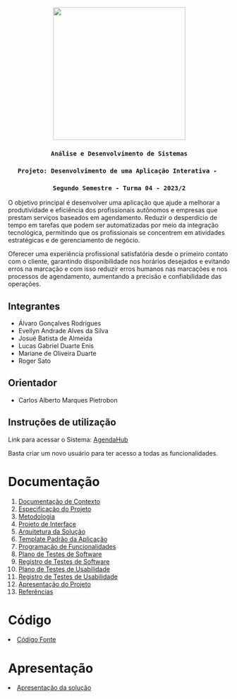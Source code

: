 
<div align="center">
    <img src="https://github.com/ICEI-PUC-Minas-PMV-ADS/AGENDAHUB/assets/125372940/b17ffe49-be13-454b-ba12-b61c12240598" width="300" height="300">
</div>
<div align="center">

### `Análise e Desenvolvimento de Sistemas` 

### `Projeto: Desenvolvimento de uma Aplicação Interativa - `

### `Segundo Semestre - Turma 04 - 2023/2`
</div>



O objetivo principal é desenvolver uma aplicação que ajude a melhorar a produtividade e eficiência dos profissionais autônomos e empresas que prestam serviços baseados em agendamento. Reduzir o desperdício de tempo em tarefas que podem ser automatizadas por meio da integração tecnológica, permitindo que os profissionais se concentrem em atividades estratégicas e de gerenciamento de negócio. 

Oferecer uma experiência profissional satisfatória desde o primeiro contato com o cliente, garantindo disponibilidade nos horários desejados e evitando erros na marcação e com isso reduzir erros humanos nas marcações e nos processos de agendamento, aumentando a precisão e confiabilidade das operações.

## Integrantes

* Álvaro Gonçalves Rodrigues
* Evellyn Andrade Alves da Silva
* Josué Batista de Almeida
* Lucas Gabriel Duarte Enis
* Mariane de Oliveira Duarte
* Roger Sato

## Orientador

* Carlos Alberto Marques Pietrobon

## Instruções de utilização

Link para acessar o Sistema: [AgendaHub](https://agendahub20231119201019.azurewebsites.net)

Basta criar um novo usuário para ter acesso a todas as funcionalidades.


# Documentação

<ol>
<li><a href="docs/01-Documentação de Contexto.md"> Documentação de Contexto</a></li>
<li><a href="docs/02-Especificação do Projeto.md"> Especificação do Projeto</a></li>
<li><a href="docs/03-Metodologia.md"> Metodologia</a></li>
<li><a href="docs/04-Projeto de Interface.md"> Projeto de Interface</a></li>
<li><a href="docs/05-Arquitetura da Solução.md"> Arquitetura da Solução</a></li>
<li><a href="docs/06-Template Padrão da Aplicação.md"> Template Padrão da Aplicação</a></li>
<li><a href="docs/07-Programação de Funcionalidades.md"> Programação de Funcionalidades</a></li>
<li><a href="docs/08-Plano de Testes de Software.md"> Plano de Testes de Software</a></li>
<li><a href="docs/09-Registro de Testes de Software.md"> Registro de Testes de Software</a></li>
<li><a href="docs/10-Plano de Testes de Usabilidade.md"> Plano de Testes de Usabilidade</a></li>
<li><a href="docs/11-Registro de Testes de Usabilidade.md"> Registro de Testes de Usabilidade</a></li>
<li><a href="docs/12-Apresentação do Projeto.md"> Apresentação do Projeto</a></li>
<li><a href="docs/13-Referências.md"> Referências</a></li>
</ol>

# Código

<li><a href="src/README.md"> Código Fonte</a></li>

# Apresentação

<li><a href="presentation/README.md"> Apresentação da solução</a></li>
